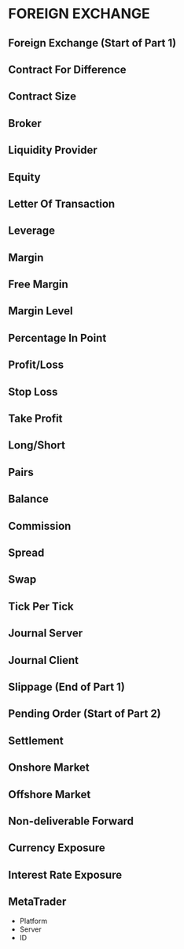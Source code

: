 # FOREIGN EXCHANGE## Foreign Exchange (Start of Part 1)## Contract For Difference## Contract Size## Broker## Liquidity Provider## Equity## Letter Of Transaction## Leverage## Margin## Free Margin## Margin Level## Percentage In Point## Profit/Loss## Stop Loss## Take Profit## Long/Short## Pairs## Balance## Commission## Spread## Swap## Tick Per Tick## Journal Server## Journal Client## Slippage (End of Part 1)## Pending Order (Start of Part 2)## Settlement## Onshore Market## Offshore Market## Non-deliverable Forward## Currency Exposure## Interest Rate Exposure## MetaTrader- Platform- Server- ID